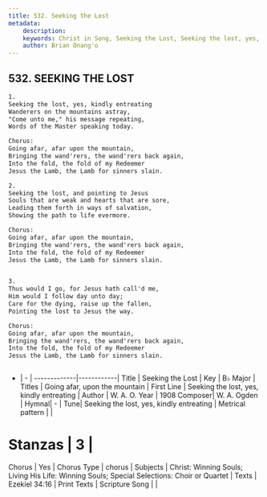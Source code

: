 ```yaml
---
title: 532. Seeking the Lost
metadata:
    description: 
    keywords: Christ in Song, Seeking the Lost, Seeking the lost, yes, kindly entreating, Going afar, upon the mountain
    author: Brian Onang'o
---
```



## 532. SEEKING THE LOST

```txt
1.
Seeking the lost, yes, kindly entreating
Wanderers on the mountains astray,
"Come unto me," his message repeating,
Words of the Master speaking today.

Chorus:
Going afar, afar upon the mountain,
Bringing the wand'rers, the wand'rers back again,
Into the fold, the fold of my Redeemer
Jesus the Lamb, the Lamb for sinners slain.

2.
Seeking the lost, and pointing to Jesus
Souls that are weak and hearts that are sore,
Leading them forth in ways of salvation,
Showing the path to life evermore. 

Chorus:
Going afar, afar upon the mountain,
Bringing the wand'rers, the wand'rers back again,
Into the fold, the fold of my Redeemer
Jesus the Lamb, the Lamb for sinners slain.


3.
Thus would I go, for Jesus hath call'd me,
Him would I follow day unto day;
Care for the dying, raise up the fallen,
Pointing the lost to Jesus the way. 

Chorus:
Going afar, afar upon the mountain,
Bringing the wand'rers, the wand'rers back again,
Into the fold, the fold of my Redeemer
Jesus the Lamb, the Lamb for sinners slain.



```

- |   -  |
-------------|------------|
Title | Seeking the Lost |
Key | B♭ Major |
Titles | Going afar, upon the mountain |
First Line | Seeking the lost, yes, kindly entreating |
Author | W. A. O.
Year | 1908
Composer| W. A. Ogden |
Hymnal|  - |
Tune| Seeking the lost, yes, kindly entreating |
Metrical pattern | |
# Stanzas | 3 |
Chorus | Yes |
Chorus Type | chorus |
Subjects | Christ: Winning Souls; Living His Life: Winning Souls; Special Selections: Choir or Quartet |
Texts | Ezekiel 34:16 |
Print Texts | 
Scripture Song |  |
  
